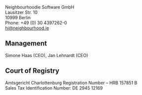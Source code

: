 Neighbourhoodie Software GmbH<br>
Lausitzer Str. 10<br>
10999 Berlin<br>
Phone: +49 (0) 30 4397262-0<br/>
hi@neighbourhood.ie


## Management
Simone Haas (CEO), Jan Lehnardt (CEO)

## Court of Registry
Amtsgericht Charlottenburg Registration Number – HRB 157851 B<br/>
Sales Tax Identification Number: DE 2945 12169
